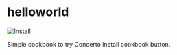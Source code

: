 # helloworld

[![Install](https://img.shields.io/badge/concerto-install_cookbook-blue.svg)](https://staging.concerto.io/blueprint/cookbook_upload)

Simple cookbook to try Concerto install cookbook button.
